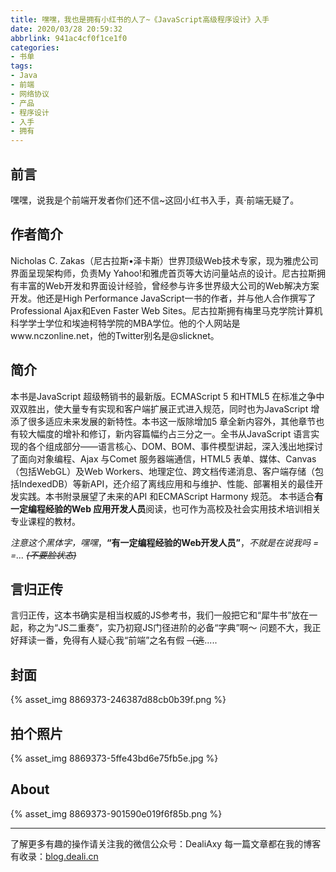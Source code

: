```yaml
---
title: 嘿嘿，我也是拥有小红书的人了~《JavaScript高级程序设计》入手
date: 2020/03/28 20:59:32
abbrlink: 941ac4cf0f1ce1f0
categories:
- 书单
tags:
- Java
- 前端
- 网络协议
- 产品
- 程序设计
- 入手
- 拥有
---
```

## 前言
嘿嘿，说我是个前端开发者你们还不信~这回小红书入手，真·前端无疑了。

## 作者简介
Nicholas C. Zakas（尼古拉斯•泽卡斯）世界顶级Web技术专家，现为雅虎公司界面呈现架构师，负责My Yahoo!和雅虎首页等大访问量站点的设计。尼古拉斯拥有丰富的Web开发和界面设计经验，曾经参与许多世界级大公司的Web解决方案开发。他还是High Performance JavaScript一书的作者，并与他人合作撰写了Professional Ajax和Even Faster Web Sites。尼古拉斯拥有梅里马克学院计算机科学学士学位和埃迪柯特学院的MBA学位。他的个人网站是www.nczonline.net，他的Twitter别名是@slicknet。

## 简介
本书是JavaScript 超级畅销书的最新版。ECMAScript 5 和HTML5 在标准之争中双双胜出，使大量专有实现和客户端扩展正式进入规范，同时也为JavaScript 增添了很多适应未来发展的新特性。本书这一版除增加5 章全新内容外，其他章节也有较大幅度的增补和修订，新内容篇幅约占三分之一。全书从JavaScript 语言实现的各个组成部分——语言核心、DOM、BOM、事件模型讲起，深入浅出地探讨了面向对象编程、Ajax 与Comet 服务器端通信，HTML5 表单、媒体、Canvas（包括WebGL）及Web Workers、地理定位、跨文档传递消息、客户端存储（包括IndexedDB）等新API，还介绍了离线应用和与维护、性能、部署相关的最佳开发实践。本书附录展望了未来的API 和ECMAScript Harmony 规范。
本书适合**有一定编程经验的Web 应用开发人员**阅读，也可作为高校及社会实用技术培训相关专业课程的教材。

*注意这个黑体字，嘿嘿*，**“有一定编程经验的Web开发人员”**，*不就是在说我吗 = =...  ~~(不要脸状态)~~*

## 言归正传
言归正传，这本书确实是相当权威的JS参考书，我们一般把它和“犀牛书”放在一起，称之为“JS二重奏”，实乃初窥JS门径进阶的必备“字典”啊～
问题不大，我正好拜读一番，免得有人疑心我“前端”之名有假     ~~（逃~~.....

## 封面
{% asset_img 8869373-246387d88cb0b39f.png %}


## 拍个照片
{% asset_img 8869373-5ffe43bd6e75fb5e.jpg %}


## About
{% asset_img 8869373-901590e019f6f85b.png %}

---------------
了解更多有趣的操作请关注我的微信公众号：DealiAxy
每一篇文章都在我的博客有收录：[blog.deali.cn](http://blog.deali.cn)
